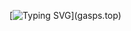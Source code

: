 [![Typing SVG](https://readme-typing-svg.herokuapp.com?duration=3000&center=true&width=450&lines=gasps%20BioSite;)](gasps.top)
